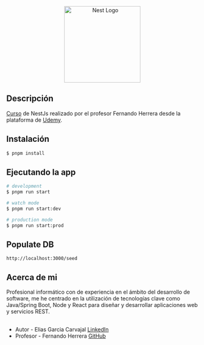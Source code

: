 <p align="center">
  <a href="http://nestjs.com/" target="blank"><img src="https://nestjs.com/img/logo-small.svg" width="200" alt="Nest Logo" /></a>
</p>

## Descripción

[Curso](https://www.udemy.com/course/nest-framework/) de NestJs realizado por el profesor Fernando Herrera desde la plataforma de [Udemy](https://www.udemy.com).

## Instalación

```bash
$ pnpm install
```

## Ejecutando la app

```bash
# development
$ pnpm run start

# watch mode
$ pnpm run start:dev

# production mode
$ pnpm run start:prod
```
## Populate DB

```
http://localhost:3000/seed
```

## Acerca de mi

Profesional informático con de experiencia en el ámbito del desarrollo de software, me he centrado en la utilización de tecnologías clave como Java/Spring Boot, Node y React para diseñar y desarrollar aplicaciones web y servicios REST.

##

- Autor - Elias Garcia Carvajal [LinkedIn](https://linkedin.com/in/elias-garcia-carvajal-02334384)
- Profesor - Fernando Herrera [GitHub](https://github.com/Klerith)

